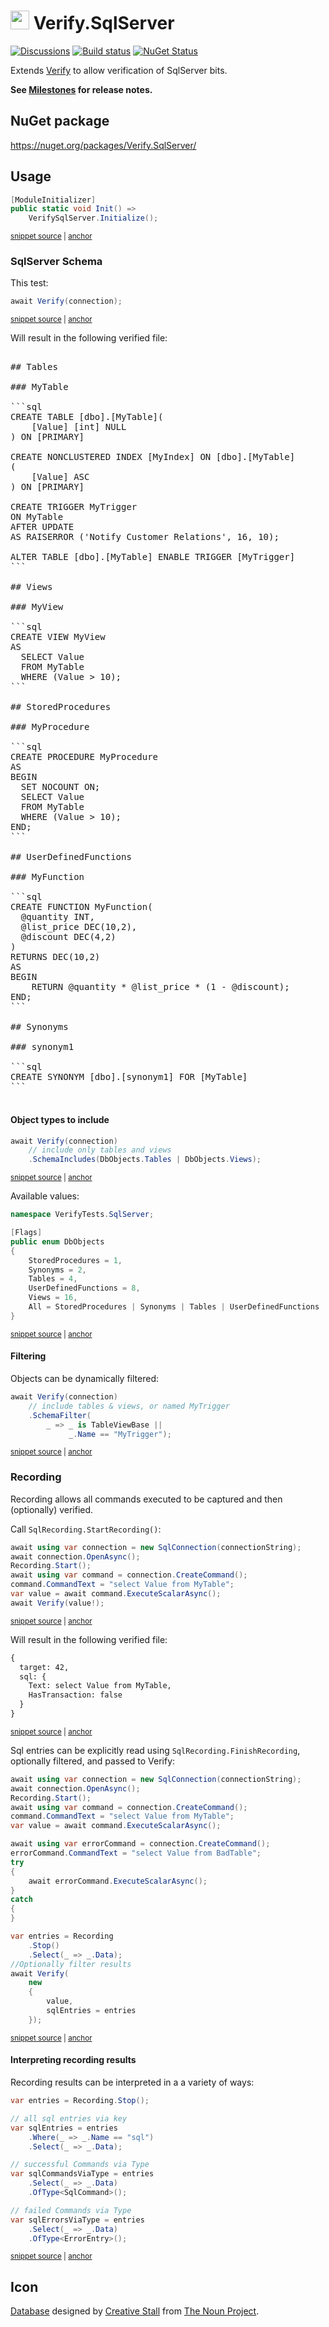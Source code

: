 # <img src="/src/icon.png" height="30px"> Verify.SqlServer

[![Discussions](https://img.shields.io/badge/Verify-Discussions-yellow?svg=true&label=)](https://github.com/orgs/VerifyTests/discussions)
[![Build status](https://ci.appveyor.com/api/projects/status/enh6mjugcbmoun0e?svg=true)](https://ci.appveyor.com/project/SimonCropp/verify-sqlserver)
[![NuGet Status](https://img.shields.io/nuget/v/Verify.SqlServer.svg)](https://www.nuget.org/packages/Verify.SqlServer/)

Extends [Verify](https://github.com/VerifyTests/Verify) to allow verification of SqlServer bits.

**See [Milestones](../../milestones?state=closed) for release notes.**


## NuGet package

https://nuget.org/packages/Verify.SqlServer/


## Usage

<!-- snippet: Enable -->
<a id='snippet-Enable'></a>
```cs
[ModuleInitializer]
public static void Init() =>
    VerifySqlServer.Initialize();
```
<sup><a href='/src/Tests/ModuleInit.cs#L3-L9' title='Snippet source file'>snippet source</a> | <a href='#snippet-Enable' title='Start of snippet'>anchor</a></sup>
<!-- endSnippet -->


### SqlServer Schema

This test:

<!-- snippet: SqlServerSchema -->
<a id='snippet-SqlServerSchema'></a>
```cs
await Verify(connection);
```
<sup><a href='/src/Tests/Tests.cs#L84-L88' title='Snippet source file'>snippet source</a> | <a href='#snippet-SqlServerSchema' title='Start of snippet'>anchor</a></sup>
<!-- endSnippet -->

Will result in the following verified file:

<pre>

## Tables<!-- include: Tests.Schema.verified.md -->

### MyTable

```sql
CREATE TABLE [dbo].[MyTable](
	[Value] [int] NULL
) ON [PRIMARY]

CREATE NONCLUSTERED INDEX [MyIndex] ON [dbo].[MyTable]
(
	[Value] ASC
) ON [PRIMARY]

CREATE TRIGGER MyTrigger
ON MyTable
AFTER UPDATE
AS RAISERROR ('Notify Customer Relations', 16, 10);

ALTER TABLE [dbo].[MyTable] ENABLE TRIGGER [MyTrigger]
```

## Views

### MyView

```sql
CREATE VIEW MyView
AS
  SELECT Value
  FROM MyTable
  WHERE (Value > 10);
```

## StoredProcedures

### MyProcedure

```sql
CREATE PROCEDURE MyProcedure
AS
BEGIN
  SET NOCOUNT ON;
  SELECT Value
  FROM MyTable
  WHERE (Value > 10);
END;
```

## UserDefinedFunctions

### MyFunction

```sql
CREATE FUNCTION MyFunction(
  @quantity INT,
  @list_price DEC(10,2),
  @discount DEC(4,2)
)
RETURNS DEC(10,2)
AS
BEGIN
    RETURN @quantity * @list_price * (1 - @discount);
END;
```

## Synonyms

### synonym1

```sql
CREATE SYNONYM [dbo].[synonym1] FOR [MyTable]
```
<!-- endInclude -->
</pre>

#### Object types to include

<!-- snippet: SchemaInclude -->
<a id='snippet-SchemaInclude'></a>
```cs
await Verify(connection)
    // include only tables and views
    .SchemaIncludes(DbObjects.Tables | DbObjects.Views);
```
<sup><a href='/src/Tests/Tests.cs#L459-L465' title='Snippet source file'>snippet source</a> | <a href='#snippet-SchemaInclude' title='Start of snippet'>anchor</a></sup>
<!-- endSnippet -->

Available values:

<!-- snippet: DbObjects.cs -->
<a id='snippet-DbObjects.cs'></a>
```cs
namespace VerifyTests.SqlServer;

[Flags]
public enum DbObjects
{
    StoredProcedures = 1,
    Synonyms = 2,
    Tables = 4,
    UserDefinedFunctions = 8,
    Views = 16,
    All = StoredProcedures | Synonyms | Tables | UserDefinedFunctions | Views
}
```
<sup><a href='/src/Verify.SqlServer/SchemaValidation/DbObjects.cs#L1-L12' title='Snippet source file'>snippet source</a> | <a href='#snippet-DbObjects.cs' title='Start of snippet'>anchor</a></sup>
<!-- endSnippet -->


#### Filtering

Objects can be dynamically filtered:

<!-- snippet: SchemaFilter -->
<a id='snippet-SchemaFilter'></a>
```cs
await Verify(connection)
    // include tables & views, or named MyTrigger
    .SchemaFilter(
        _ => _ is TableViewBase ||
             _.Name == "MyTrigger");
```
<sup><a href='/src/Tests/Tests.cs#L484-L492' title='Snippet source file'>snippet source</a> | <a href='#snippet-SchemaFilter' title='Start of snippet'>anchor</a></sup>
<!-- endSnippet -->



### Recording

Recording allows all commands executed to be captured and then (optionally) verified.

Call `SqlRecording.StartRecording()`:

<!-- snippet: Recording -->
<a id='snippet-Recording'></a>
```cs
await using var connection = new SqlConnection(connectionString);
await connection.OpenAsync();
Recording.Start();
await using var command = connection.CreateCommand();
command.CommandText = "select Value from MyTable";
var value = await command.ExecuteScalarAsync();
await Verify(value!);
```
<sup><a href='/src/Tests/Tests.cs#L227-L237' title='Snippet source file'>snippet source</a> | <a href='#snippet-Recording' title='Start of snippet'>anchor</a></sup>
<!-- endSnippet -->

Will result in the following verified file:

<!-- snippet: Tests.RecordingUsage.verified.txt -->
<a id='snippet-Tests.RecordingUsage.verified.txt'></a>
```txt
{
  target: 42,
  sql: {
    Text: select Value from MyTable,
    HasTransaction: false
  }
}
```
<sup><a href='/src/Tests/Tests.RecordingUsage.verified.txt#L1-L7' title='Snippet source file'>snippet source</a> | <a href='#snippet-Tests.RecordingUsage.verified.txt' title='Start of snippet'>anchor</a></sup>
<!-- endSnippet -->


Sql entries can be explicitly read using `SqlRecording.FinishRecording`, optionally filtered, and passed to Verify:

<!-- snippet: RecordingSpecific -->
<a id='snippet-RecordingSpecific'></a>
```cs
await using var connection = new SqlConnection(connectionString);
await connection.OpenAsync();
Recording.Start();
await using var command = connection.CreateCommand();
command.CommandText = "select Value from MyTable";
var value = await command.ExecuteScalarAsync();

await using var errorCommand = connection.CreateCommand();
errorCommand.CommandText = "select Value from BadTable";
try
{
    await errorCommand.ExecuteScalarAsync();
}
catch
{
}

var entries = Recording
    .Stop()
    .Select(_ => _.Data);
//Optionally filter results
await Verify(
    new
    {
        value,
        sqlEntries = entries
    });
```
<sup><a href='/src/Tests/Tests.cs#L345-L375' title='Snippet source file'>snippet source</a> | <a href='#snippet-RecordingSpecific' title='Start of snippet'>anchor</a></sup>
<!-- endSnippet -->


#### Interpreting recording results

Recording results can be interpreted in a a variety of ways:

<!-- snippet: RecordingReadingResults -->
<a id='snippet-RecordingReadingResults'></a>
```cs
var entries = Recording.Stop();

// all sql entries via key
var sqlEntries = entries
    .Where(_ => _.Name == "sql")
    .Select(_ => _.Data);

// successful Commands via Type
var sqlCommandsViaType = entries
    .Select(_ => _.Data)
    .OfType<SqlCommand>();

// failed Commands via Type
var sqlErrorsViaType = entries
    .Select(_ => _.Data)
    .OfType<ErrorEntry>();
```
<sup><a href='/src/Tests/Tests.cs#L401-L420' title='Snippet source file'>snippet source</a> | <a href='#snippet-RecordingReadingResults' title='Start of snippet'>anchor</a></sup>
<!-- endSnippet -->


## Icon

[Database](https://thenounproject.com/term/database/310841/) designed by [Creative Stall](https://thenounproject.com/creativestall/) from [The Noun Project](https://thenounproject.com).
